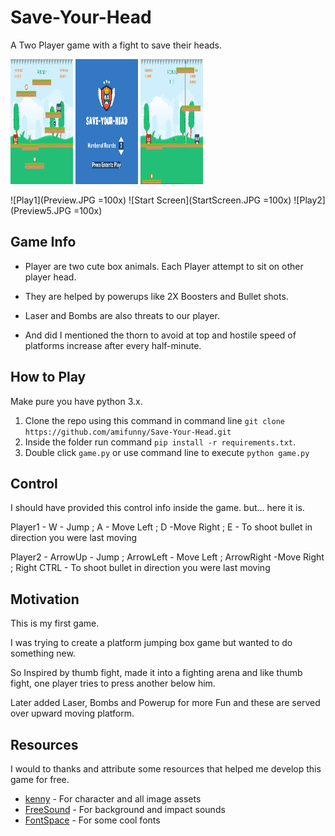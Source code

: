 
# Save-Your-Head

A Two Player game with a fight to save their heads.

<img src="Preview.JPG" width="100px" height="200px" />
<img src="StartScreen.JPG" width="100px" height="200px" />
<img src="Preview5.JPG" width="100px" height="200px" />

![Play1](Preview.JPG =100x) ![Start Screen](StartScreen.JPG =100x) ![Play2](Preview5.JPG =100x)

## Game Info

 - Player are two cute box animals. Each Player attempt to sit on other
   player head.
   
- They are helped by powerups like 2X Boosters and Bullet
   shots. 
   
 - Laser and Bombs are also threats to our player. 

 - And did I mentioned the thorn to avoid at top and hostile speed of platforms   increase after every half-minute.

## How to Play

Make pure you have python 3.x.

 1. Clone the repo using  this command in command line `git clone https://github.com/amifunny/Save-Your-Head.git`
 2. Inside the folder run command `pip install -r requirements.txt`.
 3.  Double click `game.py` or use command line to execute `python game.py`

## Control

I should have provided this control info inside the game. but... here it is.

Player1 -
W - Jump ;  A - Move Left ; D -Move Right ; 
E - To shoot bullet in direction you were last moving

Player2 -
ArrowUp - Jump ;  ArrowLeft - Move Left ; ArrowRight -Move Right ; 
Right CTRL - To shoot bullet in direction you were last moving

## Motivation

This is my first game.

I was trying to create a platform jumping box game but wanted to do something new.

 So Inspired by thumb fight, made it into a fighting arena and like thumb fight, one player tries to press another below him.
 
Later added Laser, Bombs and Powerup for more Fun and these are served over upward moving platform.

## Resources

I would to thanks and attribute some resources that helped me develop this game for free.

- [kenny](https://kenney.nl/) - For character and all image assets
- [FreeSound](https://freesound.org/) - For background and impact sounds
- [FontSpace](https://www.fontspace.com/) - For some cool fonts
